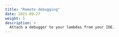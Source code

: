 ```yaml
---
title: "Remote debugging"
date: 2021-09-27
weight: 5
description: >
  Attach a debugger to your lambdas from your IDE.
---
```


